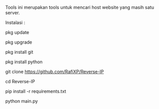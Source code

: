 
Tools ini merupakan tools untuk mencari host website
yang masih satu server.

Instalasi :

pkg update

pkg upgrade

pkg install git

pkg install python

git clone https://github.com/RafiXP/Reverse-IP

cd Reverse-IP

pip install -r requirements.txt

python main.py
